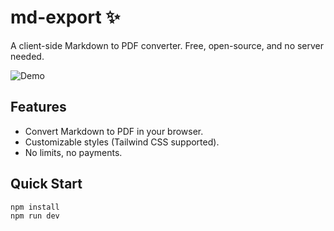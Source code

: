 # md-export ✨

A client-side Markdown to PDF converter. Free, open-source, and no server needed.

![Demo](public/demo.gif) <!-- Adicione um GIF depois -->

## Features

- Convert Markdown to PDF in your browser.
- Customizable styles (Tailwind CSS supported).
- No limits, no payments.

## Quick Start

```bash
npm install
npm run dev
```
